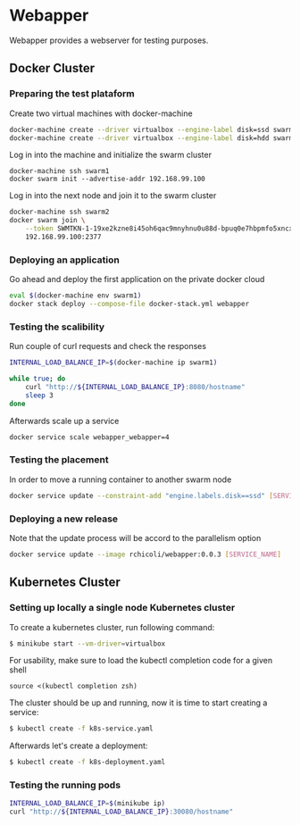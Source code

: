 # Webapper

Webapper provides a webserver for testing purposes.

## Docker Cluster

### Preparing the test plataform

Create two virtual machines with docker-machine  

```bash
docker-machine create --driver virtualbox --engine-label disk=ssd swarm1
docker-machine create --driver virtualbox --engine-label disk=hdd swarm2
```

Log in into the machine and initialize the swarm cluster

```
docker-machine ssh swarm1
docker swarm init --advertise-addr 192.168.99.100
```

Log in into the next node and join it to the swarm cluster

```bash
docker-machine ssh swarm2
docker swarm join \
    --token SWMTKN-1-19xe2kzne8i45oh6qac9mnyhnu0u88d-bpuq0e7hbpmfo5xncxs1 \
    192.168.99.100:2377
```

### Deploying an application

Go ahead and deploy the first application on the private docker cloud

```bash
eval $(docker-machine env swarm1)
docker stack deploy --compose-file docker-stack.yml webapper
```

### Testing the scalibility

Run couple of curl requests and check the responses

```bash
INTERNAL_LOAD_BALANCE_IP=$(docker-machine ip swarm1)

while true; do
    curl "http://${INTERNAL_LOAD_BALANCE_IP}:8080/hostname"
    sleep 3
done
```

Afterwards scale up a service

```bash
docker service scale webapper_webapper=4
```

### Testing the placement

In order to move a running container to another swarm node

```bash
docker service update --constraint-add "engine.labels.disk==ssd" [SERVICE_ID]
```

### Deploying a new release

Note that the update process will be accord to the parallelism option 

```bash
docker service update --image rchicoli/webapper:0.0.3 [SERVICE_NAME]
```

## Kubernetes Cluster

### Setting up locally a single node Kubernetes cluster

To create a kubernetes cluster, run following command:

```bash
$ minikube start --vm-driver=virtualbox
```

For usability, make sure to load the kubectl completion code for a given shell

```
source <(kubectl completion zsh)
```

The cluster should be up and running, now it is time to start creating a service:

```bash
$ kubectl create -f k8s-service.yaml
```

Afterwards let's create a deployment:

```bash
$ kubectl create -f k8s-deployment.yaml
```

### Testing the running pods

```bash
INTERNAL_LOAD_BALANCE_IP=$(minikube ip)
curl "http://${INTERNAL_LOAD_BALANCE_IP}:30080/hostname"
```